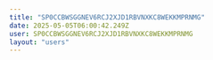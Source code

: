 ```yaml
---
title: "SP0CCBWSGGNEV6RCJ2XJD1RBVNXKC8WEKKMPRNMG"
date: 2025-05-05T06:00:42.249Z
user: SP0CCBWSGGNEV6RCJ2XJD1RBVNXKC8WEKKMPRNMG
layout: "users"
---
```

    